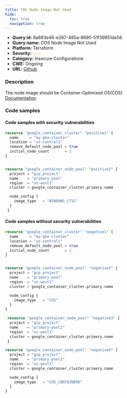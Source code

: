 ```yaml
---
title: COS Node Image Not Used
hide:
  toc: true
  navigation: true
---
```


<style>
  .highlight .hll {
    background-color: #ff171742;
  }
  .md-content {
    max-width: 1100px;
    margin: 0 auto;
  }
</style>

-   **Query id:** 8a893e46-e267-485a-8690-51f39951de58
-   **Query name:** COS Node Image Not Used
-   **Platform:** Terraform
-   **Severity:** <span style="color:#edd57e">Low</span>
-   **Category:** Insecure Configurations
-   **CWE:** Ongoing
-   **URL:** [Github](https://github.com/DataDog/kics/tree/master/assets/queries/terraform/gcp/cos_node_image_not_used)

### Description
The node image should be Container-Optimized OS(COS)<br>
[Documentation](https://registry.terraform.io/providers/hashicorp/google/latest/docs/resources/container_node_pool#node_config)

### Code samples
#### Code samples with security vulnerabilities
```tf title="Positive test num. 1 - tf file" hl_lines="16"
resource "google_container_cluster" "positive1" {
  name     = "my-gke-cluster"
  location = "us-central1"
  remove_default_node_pool = true
  initial_node_count       = 1
}


resource "google_container_node_pool" "positive2" {
  project = "gcp_project"
  name    = "primary-pool"
  region  = "us-west1"
  cluster = google_container_cluster.primary.name

  node_config {
    image_type   = "WINDOWS_LTSC"
  }
 }
```


#### Code samples without security vulnerabilities
```tf title="Negative test num. 1 - tf file"
resource "google_container_cluster" "negative1" {
  name     = "my-gke-cluster"
  location = "us-central1"
  remove_default_node_pool = true
  initial_node_count       = 1
}


resource "google_container_node_pool" "negative2" {
  project = "gcp_project"
  name    = "primary-pool"
  region  = "us-west1"
  cluster = google_container_cluster.primary.name

  node_config {
    image_type   = "COS"
  }
}

 resource "google_container_node_pool" "negative3" {
  project = "gcp_project"
  name    = "primary-pool2"
  region  = "us-west1"
  cluster = google_container_cluster.primary.name
 }

resource "google_container_node_pool" "negative4" {
  project = "gcp_project"
  name    = "primary-pool2"
  region  = "us-west1"
  cluster = google_container_cluster.primary.name

  node_config {
    image_type   = "COS_CONTAINERD"
  }
}
```
